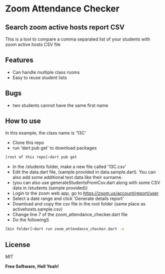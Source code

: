 # Zoom Attendance Checker
## Search zoom active hosts report CSV

This is a tool to compare a comma separated list of your students with zoom active hosts CSV file

## Features

- Can handle multiple class rooms
- Easy to reuse student lists

## Bugs

- two students cannot have the same first name

## How to use
 In this example, the class name is '13C'
- Clone this repo
- run 'dart pub get' to download packages
```sh
[root of this repo]>dart pub get
```
- In the /students folder, make a new file called '13C.csv'
- Edit the data.dart file, (sample provided in data.sample.dart). You can also add some additional text data like their surname.
- (you can also use generateStudentsFromCsv.dart along with some CSV data in /students (sample provided))
- Login to the zoom web app, go to https://zoom.us/account/report/user
- Select a date range and click 'Generate details report'
- Download and copy the csv file in the root folder (same place as activehosts.sample.csv)
- Change line 7 of the zoom_attendance_checker.dart file
- Do the followingS
```sh
[bin folder]>dart run zoom_attendance_checker.dart -a
```

## License

MIT

**Free Software, Hell Yeah!**

